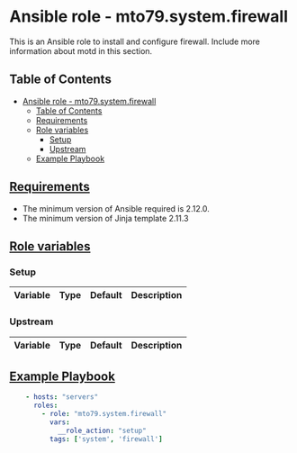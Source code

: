 # Ansible role - mto79.system.firewall

This is an Ansible role to install and configure firewall.
Include more information about motd in this section.

## Table of Contents

- [Ansible role - mto79.system.firewall](#ansible-role---mto79systemfirewall)
  - [Table of Contents](#table-of-contents)
  - [Requirements](#requirements)
  - [Role variables](#role-variables)
    - [Setup](#setup)
    - [Upstream](#upstream)
  - [Example Playbook](#example-playbook)

## [Requirements](#requirements)

- The minimum version of Ansible required is 2.12.0.
- The minimum version of Jinja template 2.11.3

## [Role variables](#role-variables)

### Setup

| Variable | Type | Default | Description |
| -------- | ---- | ------- | ----------- |

### Upstream

| Variable | Type | Default | Description |
| -------- | ---- | ------- | ----------- |

## [Example Playbook](#example-playbook)

```yaml
    - hosts: "servers"
      roles:
        - role: "mto79.system.firewall"
          vars:
            __role_action: "setup"
          tags: ['system', 'firewall']

```
